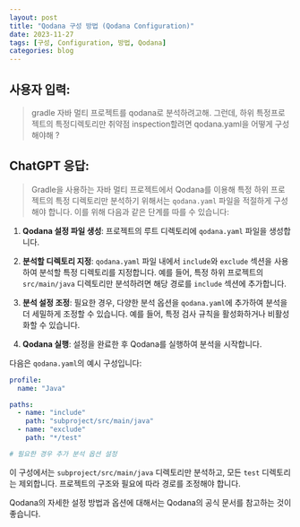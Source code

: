 ```yaml
---
layout: post
title: "Qodana 구성 방법 (Qodana Configuration)"
date: 2023-11-27
tags: [구성, Configuration, 방법, Qodana]
categories: blog
---
```


## 사용자 입력:
> gradle 자바 멀티 프로젝트를 qodana로 분석하려고해. 그런데,  하위 특정프로젝트의 특정디렉토리만 취약점 inspection할려면 qodana.yaml을 어떻게 구성해야해 ? 

## ChatGPT 응답:
> Gradle을 사용하는 자바 멀티 프로젝트에서 Qodana를 이용해 특정 하위 프로젝트의 특정 디렉토리만 분석하기 위해서는 `qodana.yaml` 파일을 적절하게 구성해야 합니다. 이를 위해 다음과 같은 단계를 따를 수 있습니다:

1. **Qodana 설정 파일 생성**: 프로젝트의 루트 디렉토리에 `qodana.yaml` 파일을 생성합니다.

2. **분석할 디렉토리 지정**: `qodana.yaml` 파일 내에서 `include`와 `exclude` 섹션을 사용하여 분석할 특정 디렉토리를 지정합니다. 예를 들어, 특정 하위 프로젝트의 `src/main/java` 디렉토리만 분석하려면 해당 경로를 `include` 섹션에 추가합니다.

3. **분석 설정 조정**: 필요한 경우, 다양한 분석 옵션을 `qodana.yaml`에 추가하여 분석을 더 세밀하게 조정할 수 있습니다. 예를 들어, 특정 검사 규칙을 활성화하거나 비활성화할 수 있습니다.

4. **Qodana 실행**: 설정을 완료한 후 Qodana를 실행하여 분석을 시작합니다.

다음은 `qodana.yaml`의 예시 구성입니다:

```yaml
profile:
  name: "Java"

paths:
  - name: "include"
    path: "subproject/src/main/java"
  - name: "exclude"
    path: "*/test"

# 필요한 경우 추가 분석 옵션 설정
```

이 구성에서는 `subproject/src/main/java` 디렉토리만 분석하고, 모든 `test` 디렉토리는 제외합니다. 프로젝트의 구조와 필요에 따라 경로를 조정해야 합니다.

Qodana의 자세한 설정 방법과 옵션에 대해서는 Qodana의 공식 문서를 참고하는 것이 좋습니다.


